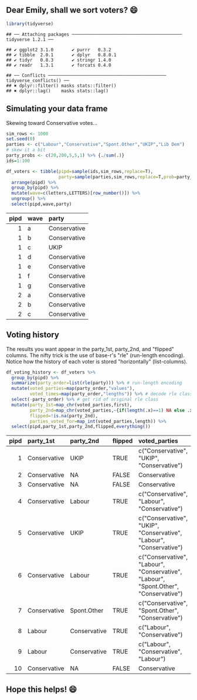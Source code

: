 
<!-- README.md is generated from README.Rmd. Please edit that file -->
Dear Emily, shall we sort voters? 😄
-----------------------------------

``` r
library(tidyverse)
```

    ## ── Attaching packages ────────────────────────────────────────── tidyverse 1.2.1 ──

    ## ✔ ggplot2 3.1.0       ✔ purrr   0.3.2  
    ## ✔ tibble  2.0.1       ✔ dplyr   0.8.0.1
    ## ✔ tidyr   0.8.3       ✔ stringr 1.4.0  
    ## ✔ readr   1.3.1       ✔ forcats 0.4.0

    ## ── Conflicts ───────────────────────────────────────────── tidyverse_conflicts() ──
    ## ✖ dplyr::filter() masks stats::filter()
    ## ✖ dplyr::lag()    masks stats::lag()

Simulating your data frame
--------------------------

Skewing toward Conservative votes...

``` r
sim_rows <- 1000
set.seed(0)
parties <- c("Labour","Conservative","Spont.Other","UKIP","Lib Dem")
# skew it a bit
party_probs <- c(20,200,5,5,1) %>% {./sum(.)}
ids=1:100

df_voters <- tibble(pipd=sample(ids,sim_rows,replace=T),
                    party=sample(parties,sim_rows,replace=T,prob=party_probs)) %>%
  arrange(pipd) %>%
  group_by(pipd) %>%
  mutate(wave=c(letters,LETTERS)[row_number()]) %>%
  ungroup() %>%
  select(pipd,wave,party)
```

|  pipd| wave | party        |
|-----:|:-----|:-------------|
|     1| a    | Conservative |
|     1| b    | Conservative |
|     1| c    | UKIP         |
|     1| d    | Conservative |
|     1| e    | Conservative |
|     1| f    | Conservative |
|     1| g    | Conservative |
|     2| a    | Conservative |
|     2| b    | Conservative |
|     2| c    | Conservative |

Voting history
--------------

The results you want appear in the party\_1st, party\_2nd, and "flipped" columns. The nifty trick is the use of base-r's "rle" (run-length encoding). Notice how the history of each voter is stored "horizontally" (list-columns).

``` r
df_voting_history <- df_voters %>%
  group_by(pipd) %>%
  summarize(party_order=list(rle(party))) %>% # run-length encoding
  mutate(voted_parties=map(party_order,"values"),
         voted_times=map(party_order,"lengths")) %>% # decode rle class
  select(-party_order) %>% # get rid of original rle class
  mutate(party_1st=map_chr(voted_parties,first),
         party_2nd=map_chr(voted_parties,~{if(length(.x)==1) NA else .x[2]}),
         flipped=!is.na(party_2nd),
         parties_voted_for=map_int(voted_parties,length)) %>%
  select(pipd,party_1st,party_2nd,flipped,everything())
```

|  pipd| party\_1st   | party\_2nd   | flipped | voted\_parties                                                                       | voted\_times        |  parties\_voted\_for|
|-----:|:-------------|:-------------|:--------|:-------------------------------------------------------------------------------------|:--------------------|--------------------:|
|     1| Conservative | UKIP         | TRUE    | c("Conservative", "UKIP", "Conservative")                                            | c(2, 1, 4)          |                    3|
|     2| Conservative | NA           | FALSE   | Conservative                                                                         | 9                   |                    1|
|     3| Conservative | NA           | FALSE   | Conservative                                                                         | 8                   |                    1|
|     4| Conservative | Labour       | TRUE    | c("Conservative", "Labour", "Conservative")                                          | c(7, 1, 3)          |                    3|
|     5| Conservative | UKIP         | TRUE    | c("Conservative", "UKIP", "Conservative", "Labour", "Conservative")                  | c(4, 1, 1, 1, 1)    |                    5|
|     6| Conservative | Labour       | TRUE    | c("Conservative", "Labour", "Conservative", "Labour", "Spont.Other", "Conservative") | c(2, 1, 2, 1, 1, 6) |                    6|
|     7| Conservative | Spont.Other  | TRUE    | c("Conservative", "Spont.Other", "Conservative")                                     | c(1, 1, 11)         |                    3|
|     8| Labour       | Conservative | TRUE    | c("Labour", "Conservative")                                                          | c(1, 12)            |                    2|
|     9| Labour       | Conservative | TRUE    | c("Labour", "Conservative", "Labour")                                                | c(1, 4, 1)          |                    3|
|    10| Conservative | NA           | FALSE   | Conservative                                                                         | 8                   |                    1|

Hope this helps! 😄
------------------
